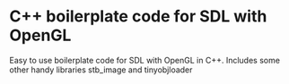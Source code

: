 # C++ boilerplate code for SDL with OpenGL
Easy to use boilerplate code for SDL with OpenGL in C++. Includes some other handy libraries stb_image and tinyobjloader